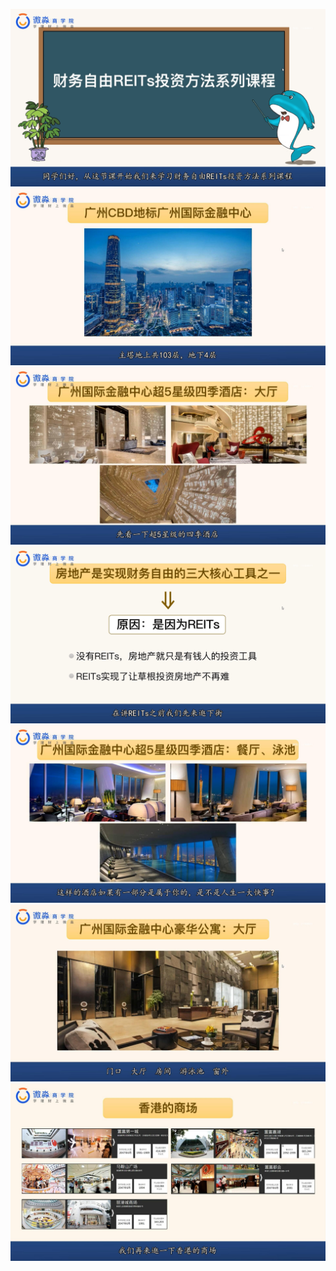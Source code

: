 ![](20200920-%20(1).png)
![](20200920-%20(1).jpg)
![](20200920-%20(2).jpg)
![](20200920-%20(2).png)
![](20200920-%20(3).jpg)
![](20200920-%20(4).jpg)
![](20200920-%20(5).jpg)
